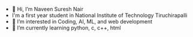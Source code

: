 - 👋 Hi, I’m Naveen Suresh Nair
- I'm a first year student in National Institute of Technology Tiruchirapalli
- 👀 I’m interested in Coding, AI, ML, and web development
- 🌱 I’m currently learning python, c, c++, html


<!---
Blight-Phoenix/Blight-Phoenix is a ✨ special ✨ repository because its `README.md` (this file) appears on your GitHub profile.
You can click the Preview link to take a look at your changes.
--->
